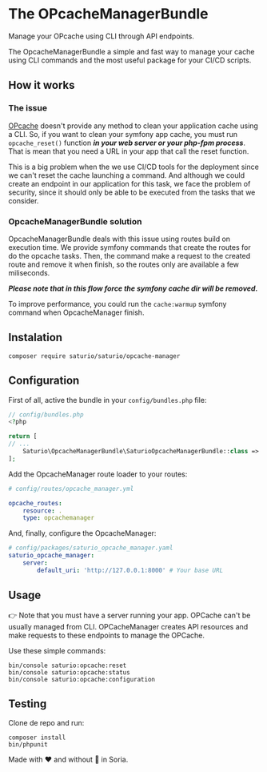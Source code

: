 # The OPcacheManagerBundle

Manage your OPcache using CLI through API endpoints.

The OpcacheManagerBundle a simple and fast way to manage your cache using CLI commands 
and the most useful package for your CI/CD scripts.

## How it works

### The issue
[OPcache](https://www.php.net/manual/es/book.opcache.php) doesn't provide any method to clean your
application cache using a CLI. So, if you want to clean your symfony app cache, you must run 
`opcache_reset()` function ***in your web server or your php-fpm process***. That is mean that
you need a URL in your app that call the reset function. 

This is a big problem when the we use CI/CD tools for the deployment since we can't reset the cache
launching a command. And although we could create an endpoint in our application for this task, we face the problem 
of security, since it should only be able to be executed from the tasks that we consider.

### OpcacheManagerBundle solution
OpcacheManagerBundle deals with this issue using routes build on execution time. We provide symfony commands
that create the routes for do the opcache tasks. Then, the command make a request to the created route and 
remove it when finish, so the routes only are available a few miliseconds.

***Please note that in this flow force the symfony cache dir will be removed.***

To improve performance, you could run the `cache:warmup` symfony command when OpcacheManager finish.

## Instalation

```shell script
composer require saturio/saturio/opcache-manager
```

## Configuration
First of all, active the bundle in your `config/bundles.php` file:

```php
// config/bundles.php
<?php

return [
// ...
    Saturio\OpcacheManagerBundle\SaturioOpcacheManagerBundle::class => ['all' => true],
];
```

Add the OpcacheManager route loader to your routes:

```yaml
# config/routes/opcache_manager.yml

opcache_routes:
    resource: .
    type: opcachemanager
```

And, finally, configure the OpcacheManager:
```yaml
# config/packages/saturio_opcache_manager.yaml
saturio_opcache_manager:
    server:
        default_uri: 'http://127.0.0.1:8000' # Your base URL
```


## Usage
:point_right: Note that you must have a server running your app. OPCache can't be usually managed from
CLI. OPCacheManager creates API resources and make requests to these endpoints to manage the OPCache.

Use these simple commands:

```shell script
bin/console saturio:opcache:reset
bin/console saturio:opcache:status
bin/console saturio:opcache:configuration
```

## Testing
Clone de repo and run:
```shell script
composer install
bin/phpunit
```

Made with ❤️ and without :cop: in Soria.
